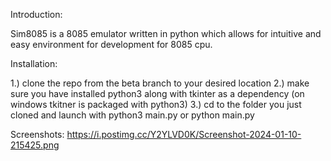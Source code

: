 Introduction:

Sim8085 is a 8085 emulator written in python which allows for intuitive and easy environment for development for 8085 cpu.

Installation:

1.) clone the repo from the beta branch to your desired location
2.) make sure you have installed python3 along with tkinter as a dependency (on windows tkitner is packaged with python3)
3.) cd to the folder you just cloned and launch with python3 main.py or python main.py

Screenshots:
https://i.postimg.cc/Y2YLVD0K/Screenshot-2024-01-10-215425.png
